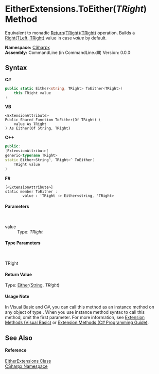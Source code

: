 # EitherExtensions.ToEither(*TRight*) Method 
 

Equivalent to monadic <a href="M_CSharpx_Either_Return__1">Return(TRight)(TRight)</a> operation. Builds a <a href="T_CSharpx_Right_2">Right(TLeft, TRight)</a> value in case *value* by default.

**Namespace:**&nbsp;<a href="N_CSharpx">CSharpx</a><br />**Assembly:**&nbsp;CommandLine (in CommandLine.dll) Version: 0.0.0

## Syntax

**C#**<br />
``` C#
public static Either<string, TRight> ToEither<TRight>(
	this TRight value
)

```

**VB**<br />
``` VB
<ExtensionAttribute>
Public Shared Function ToEither(Of TRight) ( 
	value As TRight
) As Either(Of String, TRight)
```

**C++**<br />
``` C++
public:
[ExtensionAttribute]
generic<typename TRight>
static Either<String^, TRight>^ ToEither(
	TRight value
)
```

**F#**<br />
``` F#
[<ExtensionAttribute>]
static member ToEither : 
        value : 'TRight -> Either<string, 'TRight> 

```


#### Parameters
&nbsp;<dl><dt>value</dt><dd>Type: *TRight*<br /></dd></dl>

#### Type Parameters
&nbsp;<dl><dt>TRight</dt><dd /></dl>

#### Return Value
Type: <a href="T_CSharpx_Either_2">Either</a>(<a href="https://docs.microsoft.com/dotnet/api/system.string" target="_blank">String</a>, *TRight*)

#### Usage Note
In Visual Basic and C#, you can call this method as an instance method on any object of type . When you use instance method syntax to call this method, omit the first parameter. For more information, see <a href="https://docs.microsoft.com/dotnet/visual-basic/programming-guide/language-features/procedures/extension-methods">Extension Methods (Visual Basic)</a> or <a href="https://docs.microsoft.com/dotnet/csharp/programming-guide/classes-and-structs/extension-methods">Extension Methods (C# Programming Guide)</a>.

## See Also


#### Reference
<a href="T_CSharpx_EitherExtensions">EitherExtensions Class</a><br /><a href="N_CSharpx">CSharpx Namespace</a><br />